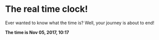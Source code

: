 # The real time clock!

Ever wanted to know what the time is? Well, your journey is about to end!

**The time is Nov 05, 2017, 10:17**